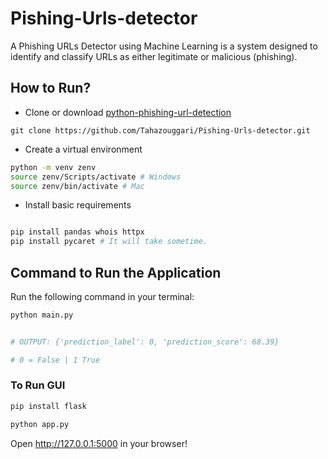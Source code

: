 # Pishing-Urls-detector
A Phishing URLs Detector using Machine Learning is a system designed to identify and classify URLs as either legitimate or malicious (phishing). 


## How to Run?

- Clone or download [python-phishing-url-detection](https://github.com/Tahazouggari/Pishing-Urls-detector.git) 

`git clone https://github.com/Tahazouggari/Pishing-Urls-detector.git`


- Create a virtual environment
```bash
python -m venv zenv
source zenv/Scripts/activate # Windows
source zenv/bin/activate # Mac
```


- Install basic requirements
```bash

pip install pandas whois httpx
pip install pycaret # It will take sometime.
```

## Command to Run the Application

Run the following command in your terminal:

```bash
python main.py 


# OUTPUT: {'prediction_label': 0, 'prediction_score': 68.39} 

# 0 = False | 1 True
```

### To Run GUI

```bash
pip install flask

python app.py
```

Open http://127.0.0.1:5000 in your browser!
